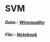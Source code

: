 # SVM

##### Data:- <a href="https://github.com/RishavMishraRM/SVM/blob/main/winequality-red.csv">Winequality</a> <br>
##### File:- <a href="https://github.com/RishavMishraRM/SVM/blob/main/SVM.ipynb">Notebook</a>
